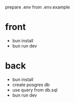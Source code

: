 prepare .env from .env.example

# front

- bun install
- bun run dev

# back

- bun install
- create posgres db
- use query from db.sql
- bun run dev
